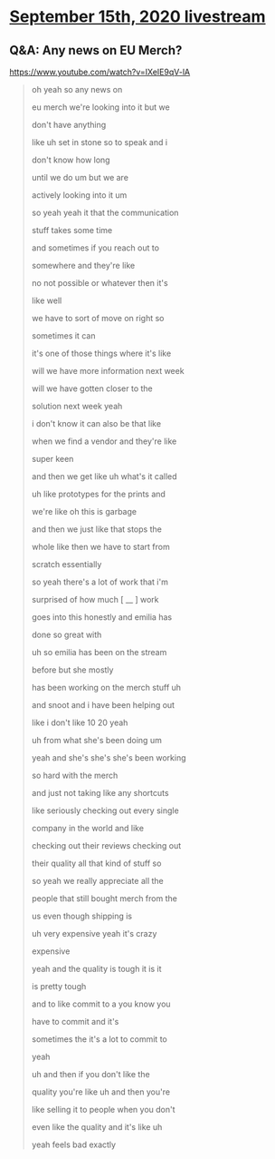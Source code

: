 # [September 15th, 2020 livestream](../2020-09-15.md)
## Q&A: Any news on EU Merch?
https://www.youtube.com/watch?v=IXeIE9qV-lA
> oh yeah so any news on
> 
> eu merch we're looking into it but we
> 
> don't have anything
> 
> like uh set in stone so to speak and i
> 
> don't know how long
> 
> until we do um but we are
> 
> actively looking into it um
> 
> so yeah yeah it that the communication
> 
> stuff takes some time
> 
> and sometimes if you reach out to
> 
> somewhere and they're like
> 
> no not possible or whatever then it's
> 
> like well
> 
> we have to sort of move on right so
> 
> sometimes it can
> 
> it's one of those things where it's like
> 
> will we have more information next week
> 
> will we have gotten closer to the
> 
> solution next week yeah
> 
> i don't know it can also be that like
> 
> when we find a vendor and they're like
> 
> super keen
> 
> and then we get like uh what's it called
> 
> uh like prototypes for the prints and
> 
> we're like oh this is garbage
> 
> and then we just like that stops the
> 
> whole like then we have to start from
> 
> scratch essentially
> 
> so yeah there's a lot of work that i'm
> 
> surprised of how much [ __ ] work
> 
> goes into this honestly and emilia has
> 
> done so great with
> 
> uh so emilia has been on the stream
> 
> before but she mostly
> 
> has been working on the merch stuff uh
> 
> and snoot and i have been helping out
> 
> like i don't like 10 20 yeah
> 
> uh from what she's been doing um
> 
> yeah and she's she's she's been working
> 
> so hard with the merch
> 
> and just not taking like any shortcuts
> 
> like seriously checking out every single
> 
> company in the world and like
> 
> checking out their reviews checking out
> 
> their quality all that kind of stuff so
> 
> so yeah we really appreciate all the
> 
> people that still bought merch from the
> 
> us even though shipping is
> 
> uh very expensive yeah it's crazy
> 
> expensive
> 
> yeah and the quality is tough it is it
> 
> is pretty tough
> 
> and to like commit to a you know you
> 
> have to commit and it's
> 
> sometimes the it's a lot to commit to
> 
> yeah
> 
> uh and then if you don't like the
> 
> quality you're like uh and then you're
> 
> like selling it to people when you don't
> 
> even like the quality and it's like uh
> 
> yeah feels bad exactly
> 
